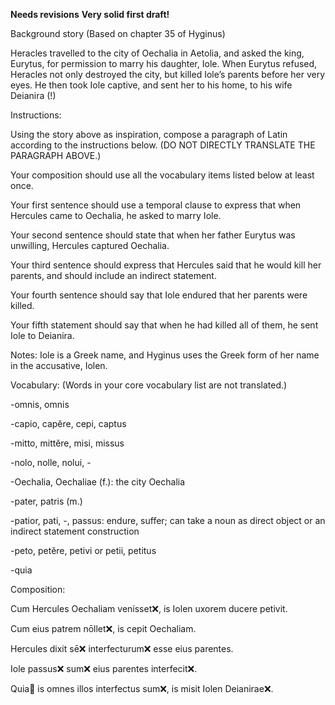 **Needs revisions**
**Very solid first draft!**

Background story
(Based on chapter 35 of Hyginus)

Heracles travelled to the city of Oechalia in Aetolia, and asked the king, Eurytus, for permission to marry his daughter, Iole. When Eurytus refused, Heracles not only destroyed the city, but killed Iole’s parents before her very eyes. He then took Iole captive, and sent her to his home, to his wife Deianira (!)

Instructions:

Using the story above as inspiration, compose a paragraph of Latin according to the instructions below. (DO NOT DIRECTLY TRANSLATE THE PARAGRAPH ABOVE.)


Your composition should use all the vocabulary items listed below at least once.


Your first sentence should use a temporal clause to express that when Hercules came to Oechalia, he asked to marry Iole.

Your second sentence should state that when her father Eurytus was unwilling, Hercules captured Oechalia.

Your third sentence should express that Hercules said that he would kill her parents, and should include an indirect statement.

Your fourth sentence should say that Iole endured that her parents were killed.

Your fifth statement should say that when he had killed all of them, he sent Iole to Deianira.

Notes:
Iole is a Greek name, and Hyginus uses the Greek form of her name in the accusative, Iolen.

Vocabulary:
(Words in your core vocabulary list are not translated.)

-omnis, omnis

-capio, capĕre, cepi, captus

-mitto, mittĕre, misi, missus

-nolo, nolle, nolui, -

-Oechalia, Oechaliae (f.): the city Oechalia

-pater, patris (m.)

-patior, pati, -, passus: endure, suffer; can take a noun as direct object or an indirect statement construction

-peto, petĕre, petivi or petii, petitus

-quia


Composition:

 Cum Hercules Oechaliam venísset❌, is Iolen uxorem ducere petivit.
 
 Cum eius patrem nōllet❌, is cepit Oechaliam. 
 
 Hercules dixit sē❌ interfecturum❌ esse eius parentes.
 
 Iole passus❌ sum❌ eius parentes interfecit❌.
 
 Quia🤔 is omnes illos interfectus sum❌, is misit Iolen Deianirae❌.
